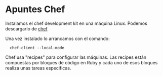 Apuntes Chef
============
Instalamos el chef development kit en una máquina Linux. Podemos descargarlo de [chef](https://downloads.chef.io)

Una vez instalado lo arrancamos con el comando:

      chef-client --local-mode

Chef usa "recipes" para configurar las máquinas. Las recipes están compuestas por bloques de código en Ruby y cada uno de esos bloques realiza unas tareas especificas.
